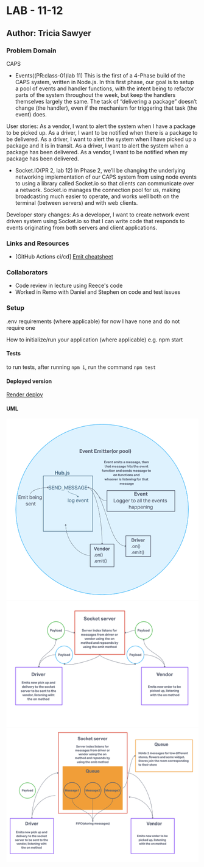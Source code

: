 # LAB - 11-12

## Author: Tricia Sawyer

### Problem Domain

CAPS

- Events((PR:class-01)lab 11)
This is the first of a 4-Phase build of the CAPS system, written in Node.js. In this first phase, our goal is to setup a pool of events and handler functions, with the intent being to refactor parts of the system throughout the week, but keep the handlers themselves largely the same. The task of “delivering a package” doesn’t change (the handler), even if the mechanism for triggering that task (the event) does.

User stories:
As a vendor, I want to alert the system when I have a package to be picked up.
As a driver, I want to be notified when there is a package to be delivered.
As a driver, I want to alert the system when I have picked up a package and it is in transit.
As a driver, I want to alert the system when a package has been delivered.
As a vendor, I want to be notified when my package has been delivered.

- Socket.IO(PR 2, lab 12)
In Phase 2, we’ll be changing the underlying networking implementation of our CAPS system from using node events to using a library called Socket.io so that clients can communicate over a network. Socket.io manages the connection pool for us, making broadcasting much easier to operate, and works well both on the terminal (between servers) and with web clients.

Developer story changes:
As a developer, I want to create network event driven system using Socket.io so that I can write code that responds to events originating from both servers and client applications.

### Links and Resources

- [GitHub Actions ci/cd]
[Emit cheatsheet](https://socket.io/docs/v3/emit-cheatsheet/)

### Collaborators

- Code review in lecture using Reece's code
- Worked in Remo with Daniel and Stephen on code and test issues

### Setup

.env requirements (where applicable)
for now I have none and do not require one

How to initialize/run your application (where applicable)
e.g. npm start

#### Tests

to run tests, after running `npm i`, run the command `npm test`

#### Deployed version

[Render deploy](https://caps-dev.onrender.com)

#### UML

![UML](./assets/lab11-UML.png)
![UML](./assets/lab12-UML.png)
![UML](./assets/lab13-UML.png)
